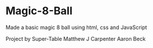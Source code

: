 # Magic-8-Ball
Made a basic magic 8 ball using html, css and JavaScript

Project by Super-Table
Matthew J Carpenter
Aaron Beck